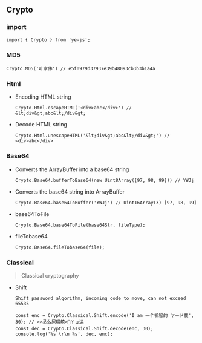 ## Crypto

### import 
```
import { Crypto } from 'ye-js';
```

### MD5
```
Crypto.MD5('叶家伟') // e5f0979d37937e39b48093cb3b3b1a4a
```

### Html

+ Encoding HTML string
    ```
    Crypto.Html.escapeHTML('<div>abc</div>') // &lt;div&gt;abc&lt;/div&gt;
    ```

+ Decode HTML string
    ```
    Crypto.Html.unescapeHTML('&lt;div&gt;abc&lt;/div&gt;') // <div>abc</div>
    ```

### Base64

+ Converts the ArrayBuffer into a base64 string
    ```
    Crypto.Base64.bufferToBase64(new Uint8Array([97, 98, 99])) // YWJj
    ```

+ Converts the base64 string into ArrayBuffer
    ```
    Crypto.Base64.base64ToBuffer('YWJj') // Uint16Array(3) [97, 98, 99]
    ```

+ base64ToFile
    ```
    Crypto.Base64.base64ToFile(base64Str, fileType);
    ```

+ fileTobase64
    ```
    Crypto.Base64.fileTobase64(file);
    ```

### Classical

> Classical cryptography

+ Shift
    ```
    Shift password algorithm, incoming code to move, can not exceed 65535

    const enc = Crypto.Classical.Shift.encode('I am 一个机智的 ヤード農', 30); // >>丞么杘暘皢>㄂ㄚョ运
    const dec = Crypto.Classical.Shift.decode(enc, 30);
    console.log('%s \r\n %s', dec, enc);
    ```

